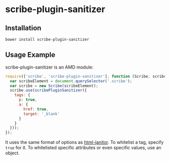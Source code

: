 # scribe-plugin-sanitizer

## Installation

```
bower install scribe-plugin-sanitizer
```

## Usage Example

scribe-plugin-sanitizer is an AMD module:

```javascript
require(['scribe', 'scribe-plugin-sanitizer'], function (Scribe, scribePluginSanitizer) {
  var scribeElement = document.querySelector('.scribe');
  var scribe = new Scribe(scribeElement);
  scribe.use(scribePluginSanitizer({
    tags: {
      p: true,
      a: {
        href: true,
        target: '_blank'
      }
    }
  }));
});
```

It uses the same format of options as [html-janitor](https://github.com/guardian/html-janitor). To whitelist a tag, specify `true` for it. To whitelisted specific attributes or even specific values, use an object.
